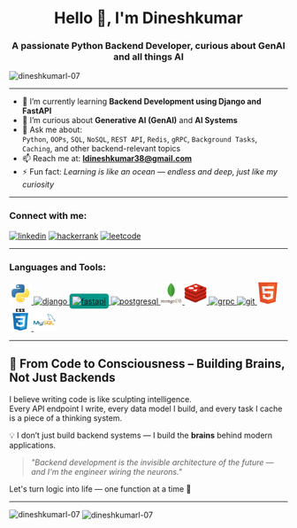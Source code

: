 <h1 align="center">Hello 👋, I'm Dineshkumar</h1>
<h3 align="center">A passionate Python Backend Developer, curious about GenAI and all things AI</h3>

<p align="left">
  <img src="https://komarev.com/ghpvc/?username=dineshkumarl-07&label=Profile%20views&color=0e75b6&style=flat" alt="dineshkumarl-07" />
</p>

---

- 🔭 I’m currently learning **Backend Development using Django and FastAPI**
- 🤖 I’m curious about **Generative AI (GenAI)** and **AI Systems**
- 💬 Ask me about:  
  `Python`, `OOPs`, `SQL`, `NoSQL`, `REST API`, `Redis`, `gRPC`, `Background Tasks`, `Caching`, and other backend-relevant topics
- 📫 Reach me at: **ldineshkumar38@gmail.com**
- ⚡ Fun fact: *Learning is like an ocean — endless and deep, just like my curiosity*

---

<h3 align="left">Connect with me:</h3>
<p align="left">
  <a href="[https://www.linkedin.com/in/your-linkedin-id/](https://www.linkedin.com/in/dineshkumar-l/)" target="blank"><img align="center" src="https://raw.githubusercontent.com/rahuldkjain/github-profile-readme-generator/master/src/images/icons/Social/linked-in-alt.svg" alt="linkedin" height="30" width="40" /></a>
  <a href="https://www.hackerrank.com/profile/ldineshkumar38" target="blank"><img align="center" src="https://raw.githubusercontent.com/rahuldkjain/github-profile-readme-generator/master/src/images/icons/Social/hackerrank.svg" alt="hackerrank" height="30" width="40" /></a>
  <a href="[https://leetcode.com/your-leetcode-id/](https://leetcode.com/u/dineshkumar_07/)" target="blank"><img align="center" src="https://raw.githubusercontent.com/rahuldkjain/github-profile-readme-generator/master/src/images/icons/Social/leet-code.svg" alt="leetcode" height="30" width="40" /></a>
</p>

---

<h3 align="left">Languages and Tools:</h3>
<p align="left">
  <a href="https://www.python.org" target="_blank" rel="noreferrer"> <img src="https://raw.githubusercontent.com/devicons/devicon/master/icons/python/python-original.svg" alt="python" width="40" height="40"/> </a>
  <a href="https://www.djangoproject.com/" target="_blank" rel="noreferrer"> <img src="https://cdn.worldvectorlogo.com/logos/django.svg" alt="django" width="40" height="40"/> </a>
  <a href="https://fastapi.tiangolo.com/" target="_blank" rel="noreferrer"> <img src="https://fastapi.tiangolo.com/img/icon-white.svg" alt="fastapi" width="40" height="40" style="background-color:#009688; border-radius: 5px; padding: 5px"/> </a>
  <a href="https://www.postgresql.org/" target="_blank" rel="noreferrer"> <img src="https://www.vectorlogo.zone/logos/postgresql/postgresql-icon.svg" alt="postgresql" width="40" height="40"/> </a>
  <a href="https://www.mongodb.com/" target="_blank" rel="noreferrer"> <img src="https://raw.githubusercontent.com/devicons/devicon/master/icons/mongodb/mongodb-original-wordmark.svg" alt="mongodb" width="40" height="40"/> </a>
  <a href="https://redis.io/" target="_blank" rel="noreferrer"> <img src="https://raw.githubusercontent.com/devicons/devicon/master/icons/redis/redis-original.svg" alt="redis" width="40" height="40"/> </a>
  <a href="https://grpc.io/" target="_blank" rel="noreferrer"> <img src="https://avatars.githubusercontent.com/u/7802525?s=200&v=4" alt="grpc" width="40" height="40"/> </a>
  <a href="https://git-scm.com/" target="_blank" rel="noreferrer"> <img src="https://www.vectorlogo.zone/logos/git-scm/git-scm-icon.svg" alt="git" width="40" height="40"/> </a>
  <a href="https://html.com/" target="_blank" rel="noreferrer"> <img src="https://raw.githubusercontent.com/devicons/devicon/master/icons/html5/html5-original.svg" alt="html5" width="40" height="40"/> </a>
  <a href="https://www.w3schools.com/css/" target="_blank" rel="noreferrer"> <img src="https://raw.githubusercontent.com/devicons/devicon/master/icons/css3/css3-original-wordmark.svg" alt="css3" width="40" height="40"/> </a>
  <a href="https://www.mysql.com/" target="_blank" rel="noreferrer"> <img src="https://raw.githubusercontent.com/devicons/devicon/master/icons/mysql/mysql-original-wordmark.svg" alt="mysql" width="40" height="40"/> </a>
</p>

---

## 🧠 From Code to Consciousness – Building Brains, Not Just Backends

I believe writing code is like sculpting intelligence.  
Every API endpoint I write, every data model I build, and every task I cache is a piece of a thinking system.

💡 I don’t just build backend systems — I build the **brains** behind modern applications.

> *"Backend development is the invisible architecture of the future — and I'm the engineer wiring the neurons."*

Let's turn logic into life — one function at a time 🧬

---

<p><img align="left" src="https://github-readme-stats.vercel.app/api/top-langs?username=dineshkumarl-07&show_icons=true&locale=en&layout=compact" alt="dineshkumarl-07" /></p>

<p>&nbsp;<img align="center" src="https://github-readme-stats.vercel.app/api?username=dineshkumarl-07&show_icons=true&locale=en" alt="dineshkumarl-07" /></p>
